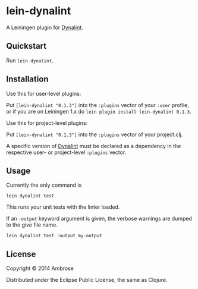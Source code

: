 # lein-dynalint

A Leiningen plugin for [Dynalint](https://github.com/frenchy64/dynalint).

## Quickstart

Run `lein dynalint`.

## Installation

Use this for user-level plugins:

Put `[lein-dynalint "0.1.3"]` into the `:plugins` vector of your
`:user` profile, or if you are on Leiningen 1.x do `lein plugin install
lein-dynalint 0.1.3`.

Use this for project-level plugins:

Put `[lein-dynalint "0.1.3"]` into the `:plugins` vector of your project.clj.

A specific version of [Dynalint](https://github.com/frenchy64/dynalint) 
must be declared as a dependency in the respective user- or project-level
`:plugins` vector.

## Usage

Currently the only command is

```
lein dynalint test
```

This runs your unit tests with the linter loaded.

If an `:output` keyword argument is given, the verbose warnings are dumped to
the give file name.

```
lein dynalint test :output my-output
```

## License

Copyright © 2014 Ambrose

Distributed under the Eclipse Public License, the same as Clojure.

